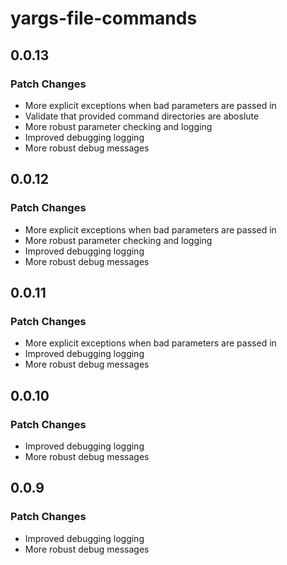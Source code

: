 # yargs-file-commands

## 0.0.13

### Patch Changes

- More explicit exceptions when bad parameters are passed in
- Validate that provided command directories are aboslute
- More robust parameter checking and logging
- Improved debugging logging
- More robust debug messages

## 0.0.12

### Patch Changes

- More explicit exceptions when bad parameters are passed in
- More robust parameter checking and logging
- Improved debugging logging
- More robust debug messages

## 0.0.11

### Patch Changes

- More explicit exceptions when bad parameters are passed in
- Improved debugging logging
- More robust debug messages

## 0.0.10

### Patch Changes

- Improved debugging logging
- More robust debug messages

## 0.0.9

### Patch Changes

- Improved debugging logging
- More robust debug messages
